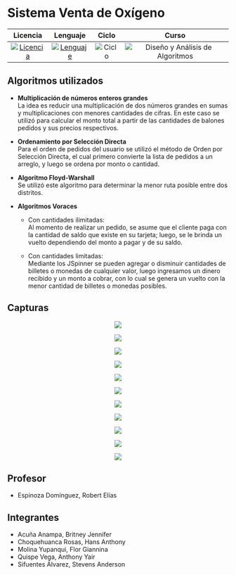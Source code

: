 # **Sistema Venta de Oxígeno**

<div align="center">

|Licencia|Lenguaje|Ciclo|Curso|
|:--:|:--:|:--:|:--:|
|[![Licencia](https://img.shields.io/badge/License-MIT-red.svg)](https://opensource.org/licenses/MIT)|[![Lenguaje](https://img.shields.io/badge/Language-java-blue.svg)](https://dev.java/learn/getting-started-with-java/)|![Ciclo](https://img.shields.io/badge/V-2020-green.svg)|![Diseño y Análisis de Algoritmos](https://img.shields.io/badge/Diseño_y_Análisis_de_Algoritmos-blueviolet.svg)

</div>


## Algoritmos utilizados

* **Multiplicación de números enteros grandes**\
La idea es reducir una multiplicación de dos números grandes en sumas y multiplicaciones con menores cantidades de cifras. En este caso se utilizó para calcular el monto total a partir de las cantidades de balones pedidos y sus precios respectivos.

* **Ordenamiento por Selección Directa**\
Para el orden de pedidos del usuario se utilizó el método de Orden por Selección Directa, el cual primero convierte la lista de pedidos a un arreglo, y luego se ordena por monto o cantidad.

* **Algoritmo Floyd-Warshall**\
Se utilizó este algoritmo para determinar la menor ruta posible entre dos distritos.

* **Algoritmos Voraces**
  * Con cantidades ilimitadas:\
  Al momento de realizar un pedido, se asume que el cliente paga con la cantidad de saldo que existe en su tarjeta; luego, se le brinda un vuelto dependiendo del monto a pagar y de su saldo.

  * Con cantidades limitadas:\
  Mediante los JSpinner se pueden agregar o disminuir cantidades de billetes o monedas de cualquier valor, luego ingresamos un dinero recibido y un monto a cobrar, con lo cual se genera un vuelto con la menor cantidad de billetes o monedas posibles.

## Capturas

<p align="center">
  <img src="https://github.com/anthonyquispev/SistemaVentasOxigeno/blob/master/capturas/MenuPrincipal.PNG">
</p>
<p align="center">
  <img src="https://github.com/anthonyquispev/SistemaVentasOxigeno/blob/master/capturas/AlgoritmoVoraz_01.PNG">
</p>
<p align="center">
  <img src="https://github.com/anthonyquispev/SistemaVentasOxigeno/blob/master/capturas/AlgoritmoVoraz_02.PNG">
</p>
<p align="center">
  <img src="https://github.com/anthonyquispev/SistemaVentasOxigeno/blob/master/capturas/VincularTarjeta_02.PNG">
</p>
<p align="center">
  <img src="https://github.com/anthonyquispev/SistemaVentasOxigeno/blob/master/capturas/RealizarPedido_01.PNG">
</p>
<p align="center">
  <img src="https://github.com/anthonyquispev/SistemaVentasOxigeno/blob/master/capturas/RealizarPedido_02.PNG">
</p>
<p align="center">
  <img src="https://github.com/anthonyquispev/SistemaVentasOxigeno/blob/master/capturas/TablaTarjeta_01.PNG">
</p>
<p align="center">
  <img src="https://github.com/anthonyquispev/SistemaVentasOxigeno/blob/master/capturas/TablaTarjeta_02.PNG">
</p>
<p align="center">
  <img src="https://github.com/anthonyquispev/SistemaVentasOxigeno/blob/master/capturas/Rutas_03.PNG">
</p>
<p align="center">
  <img src="https://github.com/anthonyquispev/SistemaVentasOxigeno/blob/master/capturas/BuscarPersonas.PNG">
</p>
<p align="center">
  <img src="https://github.com/anthonyquispev/SistemaVentasOxigeno/blob/master/capturas/ColaPedidos.PNG">
</p>

## Profesor

* Espinoza Domínguez, Robert Elías


## Integrantes

* Acuña Anampa, Britney Jennifer
* Choquehuanca Rosas, Hans Anthony
* Molina Yupanqui, Flor Giannina
* Quispe Vega, Anthony Yair
* Sifuentes Álvarez, Stevens Anderson
